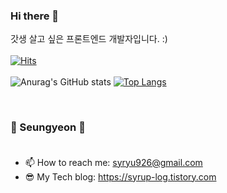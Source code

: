 ### Hi there 👋 <br />
갓생 살고 싶은 프론트엔드 개발자입니다. :) <br /><br />
[![Hits](https://hits.seeyoufarm.com/api/count/incr/badge.svg?url=https%3A%2F%2Fgithub.com%2Fseungyeon-rr&count_bg=%23282A36&title_bg=%23FF6E96&icon=&icon_color=%23E7E7E7&title=hits&edge_flat=true)](https://hits.seeyoufarm.com) <br /><br />
![Anurag's GitHub stats](https://github-readme-stats.vercel.app/api?username=seungyeon-rr&show_icons=true&theme=dracula)
[![Top Langs](https://github-readme-stats.vercel.app/api/top-langs/?username=seungyeon-rr&theme=dracula&layout=compact)](https://github.com/anuraghazra/github-readme-stats)

<br />

### 💜 Seungyeon 💜 <br /><br />
- 📫 How to reach me: syryu926@gmail.com
- 😎 My Tech blog: https://syrup-log.tistory.com

<!--
<a href="https://syrup-log.tistory.com/"><img src="https://img.shields.io/badge/Tistory-black?style=flat-square&logo=Tistory&logoColor=white"/></a>
<a href="https://github.com/seungyeon-rr/"><img src="https://img.shields.io/badge/GitHub-181717?style=flat-square&logo=GitHub&logoColor=white"/></a>
<a href="https://instagram.com/sy.r_up/"><img src="https://img.shields.io/badge/Instagram-E4405F?style=flat-square&logo=Instagram&logoColor=white"/></a>

### ✨ Skills ✨ <br />

<img src="https://img.shields.io/badge/HTML5-E34F26?style=flat-square&logo=HTML5&logoColor=white"/> <img src="https://img.shields.io/badge/CSS3-1572B6?style=flat-square&logo=CSS3&logoColor=white"/>
<img src="https://img.shields.io/badge/JavaScript-F7DF1E?style=flat-square&logo=JavaScript&logoColor=black"/>
<img src="https://img.shields.io/badge/jQuery-0769AD?style=flat-square&logo=jQuery&logoColor=white"/>
<img src="https://img.shields.io/badge/React-61DAFB?style=flat-square&logo=React&logoColor=black"/> 
<img src="https://img.shields.io/badge/React Router-CA4245?style=flat-square&logo=React Router&logoColor=white"/> <br />
<img src="https://img.shields.io/badge/Sass-CC6699?style=flat-square&logo=Sass&logoColor=white"/>
<img src="https://img.shields.io/badge/styled components-DB7093?style=flat-square&logo=styled-components&logoColor=white"/>
<img src="https://img.shields.io/badge/Tailwind CSS-06B6D4?style=flat-square&logo=Tailwind CSS&logoColor=white"/>
<img src="https://img.shields.io/badge/MUI-007FFF?style=flat-square&logo=MUI&logoColor=white"/>
<img src="https://img.shields.io/badge/Bootstrap-7952B3?style=flat-square&logo=Bootstrap&logoColor=white"/> <br />
<img src="https://img.shields.io/badge/Git-F05032?style=flat-square&logo=Git&logoColor=white"/>
<img src="https://img.shields.io/badge/Github-181717?style=flat-square&logo=Github&logoColor=white"/>
<img src="https://img.shields.io/badge/Slack-4A154B?style=flat-square&logo=Slack&logoColor=white"/>
<img src="https://img.shields.io/badge/Figma-F24E1E?style=flat-square&logo=Figma&logoColor=white"/>
<img src="https://img.shields.io/badge/Notion-000?style=flat-square&logo=Notion&logoColor=white"/>
-->
<br />
